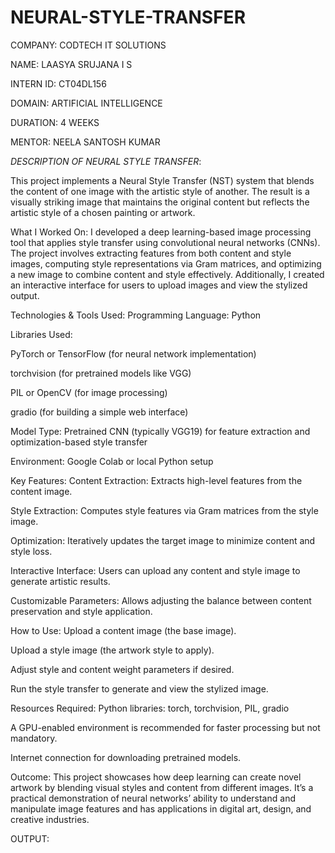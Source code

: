 # NEURAL-STYLE-TRANSFER

COMPANY: CODTECH IT SOLUTIONS

NAME: LAASYA SRUJANA I S

INTERN ID: CT04DL156

DOMAIN: ARTIFICIAL INTELLIGENCE

DURATION: 4 WEEKS

MENTOR: NEELA SANTOSH KUMAR

*DESCRIPTION OF NEURAL STYLE TRANSFER*:

This project implements a Neural Style Transfer (NST) system that blends the content of one image with the artistic style of another. The result is a visually striking image that maintains the original content but reflects the artistic style of a chosen painting or artwork.

What I Worked On:
I developed a deep learning-based image processing tool that applies style transfer using convolutional neural networks (CNNs). The project involves extracting features from both content and style images, computing style representations via Gram matrices, and optimizing a new image to combine content and style effectively. Additionally, I created an interactive interface for users to upload images and view the stylized output.

Technologies & Tools Used:
Programming Language: Python

Libraries Used:

PyTorch or TensorFlow (for neural network implementation)

torchvision (for pretrained models like VGG)

PIL or OpenCV (for image processing)

gradio (for building a simple web interface)

Model Type: Pretrained CNN (typically VGG19) for feature extraction and optimization-based style transfer

Environment: Google Colab or local Python setup

Key Features:
Content Extraction: Extracts high-level features from the content image.

Style Extraction: Computes style features via Gram matrices from the style image.

Optimization: Iteratively updates the target image to minimize content and style loss.

Interactive Interface: Users can upload any content and style image to generate artistic results.

Customizable Parameters: Allows adjusting the balance between content preservation and style application.

How to Use:
Upload a content image (the base image).

Upload a style image (the artwork style to apply).

Adjust style and content weight parameters if desired.

Run the style transfer to generate and view the stylized image.

Resources Required:
Python libraries: torch, torchvision, PIL, gradio

A GPU-enabled environment is recommended for faster processing but not mandatory.

Internet connection for downloading pretrained models.

Outcome:
This project showcases how deep learning can create novel artwork by blending visual styles and content from different images. It’s a practical demonstration of neural networks’ ability to understand and manipulate image features and has applications in digital art, design, and creative industries.

OUTPUT:

